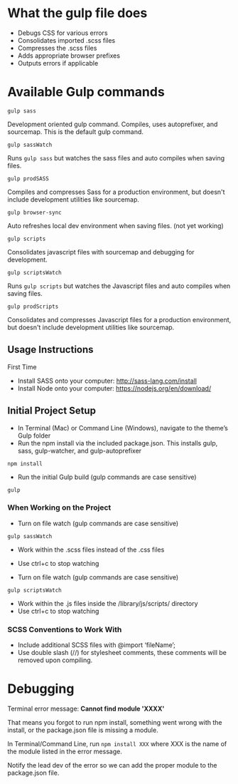 
# What the gulp file does
* Debugs CSS for various errors
* Consolidates imported .scss files
* Compresses the .scss files
* Adds appropriate browser prefixes
* Outputs errors if applicable

# Available Gulp commands

`gulp sass`

Development oriented gulp command. Compiles, uses autoprefixer, and sourcemap. This is the default gulp command.

`gulp sassWatch`

Runs `gulp sass` but watches the sass files and auto compiles when saving files.

`gulp prodSASS`

Compiles and compresses Sass for a production environment, but doesn't include development utilities like sourcemap.

`gulp browser-sync`

Auto refreshes local dev environment when saving files.
(not yet working)

`gulp scripts`

Consolidates javascript files with sourcemap and debugging for development.

`gulp scriptsWatch`

Runs `gulp scripts` but watches the Javascript files and auto compiles when saving files.

`gulp prodScripts`

Consolidates and compresses Javascript files for a production environment, but doesn't include development utilities like sourcemap.



## Usage Instructions

First Time

* Install SASS onto your computer: http://sass-lang.com/install
* Install Node onto your computer: https://nodejs.org/en/download/

## Initial Project Setup

* In Terminal (Mac) or Command Line (Windows), navigate to the theme’s Gulp folder
* Run the npm install via the included package.json. This installs gulp, sass, gulp-watcher, and gulp-autoprefixer
```
npm install
```
* Run the initial Gulp build (gulp commands are case sensitive)
```
gulp
```

### When Working on the Project

* Turn on file watch (gulp commands are case sensitive)
```
gulp sassWatch
```
* Work within the .scss files instead of the .css files
* Use ctrl+c to stop watching

* Turn on file watch (gulp commands are case sensitive)
```
gulp scriptsWatch
```
* Work within the .js files inside the /library/js/scripts/ directory
* Use ctrl+c to stop watching

### SCSS Conventions to Work With

* Include additional SCSS files with @import ‘fileName’;
* Use double slash (//) for stylesheet comments, these comments will be removed upon compiling.


# Debugging

Terminal error message: **Cannot find module 'XXXX'**

That means you forgot to run npm install, something went wrong with the install, or the package.json file is missing a module.

In Terminal/Command Line, run `npm install XXX` where XXX is the name of the module listed in the error message. 

Notify the lead dev of the error so we can add the proper module to the package.json file.
